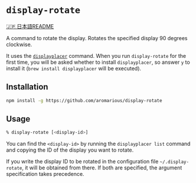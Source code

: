 # `display-rotate`

[🇯🇵 日本語README](readme.ja.md)

A command to rotate the display. Rotates the specified display 90 degrees clockwise.

It uses the [`displayplacer`](https://github.com/jakehilborn/displayplacer) command. When you run `display-rotate` for the first time, you will be asked whether to install `displayplacer`, so answer `y` to install it (`brew install displayplacer` will be executed).

## Installation
```sh
npm install -g https://github.com/aromarious/display-rotate
```

## Usage

```sh
% display-rotate [<display-id>]
```

You can find the `<display-id>` by running the `displayplacer list` command and copying the ID of the display you want to rotate.

If you write the display ID to be rotated in the configuration file `~/.display-rotate`, it will be obtained from there. If both are specified, the argument specification takes precedence.

